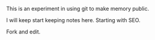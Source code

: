 
This is an experiment in using git to make memory public.

I will keep start keeping notes here. Starting with SEO.

Fork and edit.
